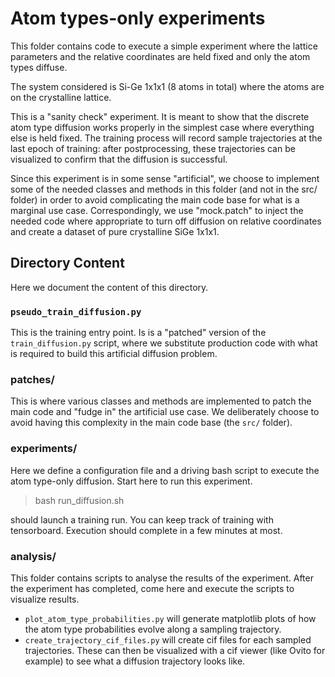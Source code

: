 # Atom types-only experiments

This folder contains code to execute a simple experiment where  the lattice parameters and the 
relative coordinates are held fixed and only the atom types diffuse.

The system considered is Si-Ge 1x1x1 (8 atoms in total) where the atoms are
on the crystalline lattice. 

This is a "sanity check" experiment. It is meant to show that the discrete atom type
diffusion works properly in the simplest case where everything else is held fixed. 
The training process will record sample trajectories at the last epoch of training: 
after postprocessing, these trajectories can be visualized to confirm that the diffusion
is successful.

Since this experiment is in some sense "artificial", we choose to implement some 
of the needed classes and methods in this folder (and not in the src/ folder) in order to 
avoid complicating the main code base for what is a marginal use case. Correspondingly,
we use "mock.patch" to inject the needed code where appropriate to turn off 
diffusion on relative coordinates and create a dataset of pure crystalline SiGe 1x1x1.


## Directory Content

Here we document the content of this directory.

### `pseudo_train_diffusion.py`

This is the training entry point. Is is a "patched" version of the `train_diffusion.py` script,
where we substitute production code with what is required to build this artificial diffusion problem.

### patches/
This is where various classes and methods are implemented to patch the main code and "fudge in" 
the artificial use case. We deliberately choose to avoid having this complexity in the main code base
(the `src/` folder).

### experiments/
Here we define a configuration file and a driving bash script to execute the atom type-only diffusion.
Start here to run this experiment.

>  bash run_diffusion.sh

should launch a training run. You can keep track of training with tensorboard. Execution should complete
in a few minutes at most.

### analysis/

This folder contains scripts to analyse the results of the experiment. After the experiment has completed,
come here and execute the scripts to visualize results.

* `plot_atom_type_probabilities.py` will generate matplotlib plots of how the atom type probabilities evolve
  along a sampling trajectory.
* `create_trajectory_cif_files.py` will create cif files for each sampled trajectories. These can then be visualized
with a cif viewer (like Ovito for example) to see what a diffusion trajectory looks like.
